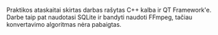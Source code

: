 Praktikos ataskaitai skirtas darbas rašytas C++ kalba ir QT Framework'e.
Darbe taip pat naudotasi SQLite ir bandyti naudoti FFmpeg, tačiau konvertavimo algoritmas nėra pabaigtas.
